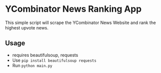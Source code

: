# YCombinator News Ranking App
This simple script will scrape the YCombinator News Website and rank the highest upvote news.

## Usage

* requires beautifulsoup, requests
* Use `pip install beautifulsoup requests`
* Run `python main.py`
